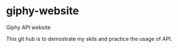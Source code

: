 # giphy-website
Giphy API website

This git hub is to demostrate my skils and practice the usage of API.